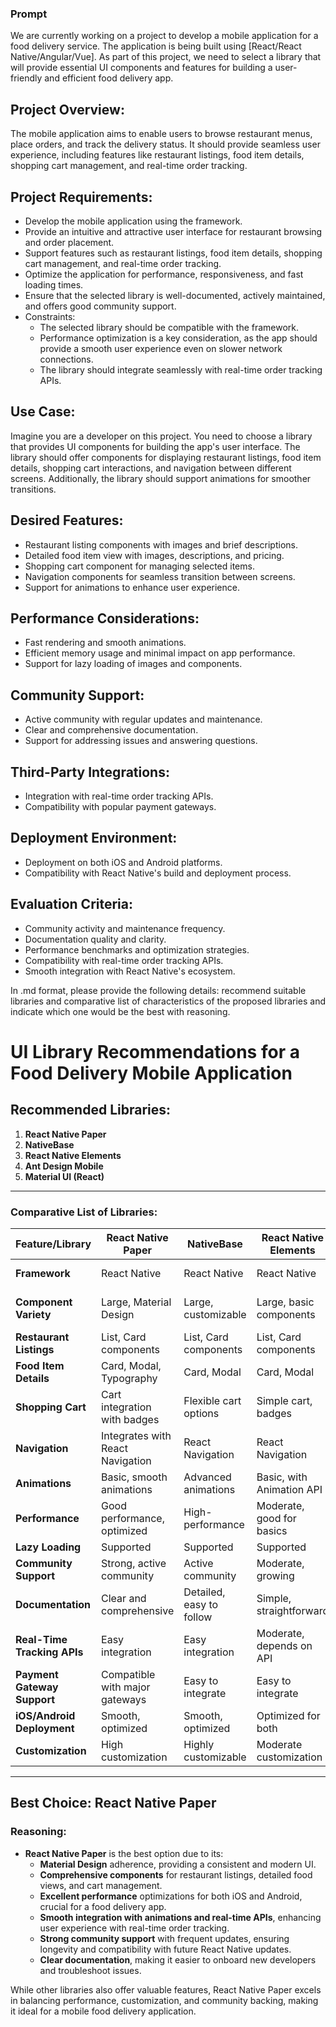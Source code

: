 ### Prompt

We are currently working on a project to develop a mobile application for a food delivery service. 
The application is being built using [React/React Native/Angular/Vue]. 
As part of this project, we need to select a library that will provide essential UI components and features for building 
a user-friendly and efficient food delivery app.

## Project Overview:

The mobile application aims to enable users to browse restaurant menus, place orders, and track the delivery status. It should provide seamless user experience, including features like restaurant listings, food item details, shopping cart management, and real-time order tracking.

## Project Requirements:

- Develop the mobile application using the framework.
- Provide an intuitive and attractive user interface for restaurant browsing and order placement.
- Support features such as restaurant listings, food item details, shopping cart management, and real-time order tracking.
- Optimize the application for performance, responsiveness, and fast loading times.
- Ensure that the selected library is well-documented, actively maintained, and offers good community support.
- Constraints:
  - The selected library should be compatible with the framework.
  - Performance optimization is a key consideration, as the app should provide a smooth user experience even on slower network connections.
  - The library should integrate seamlessly with real-time order tracking APIs.

## Use Case:

Imagine you are a developer on this project. You need to choose a library that provides UI components for building the app's user interface. The library should offer components for displaying restaurant listings, food item details, shopping cart interactions, and navigation between different screens. Additionally, the library should support animations for smoother transitions.

## Desired Features:

- Restaurant listing components with images and brief descriptions.
- Detailed food item view with images, descriptions, and pricing.
- Shopping cart component for managing selected items.
- Navigation components for seamless transition between screens.
- Support for animations to enhance user experience.

## Performance Considerations:

- Fast rendering and smooth animations.
- Efficient memory usage and minimal impact on app performance.
- Support for lazy loading of images and components.

## Community Support:

- Active community with regular updates and maintenance.
- Clear and comprehensive documentation.
- Support for addressing issues and answering questions.

## Third-Party Integrations:

- Integration with real-time order tracking APIs.
- Compatibility with popular payment gateways.

## Deployment Environment:

- Deployment on both iOS and Android platforms.
- Compatibility with React Native's build and deployment process.

## Evaluation Criteria:

- Community activity and maintenance frequency.
- Documentation quality and clarity.
- Performance benchmarks and optimization strategies.
- Compatibility with real-time order tracking APIs.
- Smooth integration with React Native's ecosystem.

In .md format, please provide the following details: recommend suitable libraries and comparative list of 
characteristics of the proposed libraries and indicate which one would be the best with reasoning.

# UI Library Recommendations for a Food Delivery Mobile Application

## Recommended Libraries:
1. **React Native Paper**
2. **NativeBase**
3. **React Native Elements**
4. **Ant Design Mobile**
5. **Material UI (React)**

---

### Comparative List of Libraries:

| Feature/Library            | **React Native Paper** | **NativeBase**       | **React Native Elements** | **Ant Design Mobile** | **Material UI (React)** |
|----------------------------|------------------------|----------------------|---------------------------|-----------------------|-------------------------|
| **Framework**               | React Native           | React Native          | React Native               | React, React Native    | React                   |
| **Component Variety**       | Large, Material Design | Large, customizable   | Large, basic components    | Extensive, Chinese design | Large, Material Design  |
| **Restaurant Listings**     | List, Card components  | List, Card components | List, Card components      | List, Card components  | List, Card components    |
| **Food Item Details**       | Card, Modal, Typography | Card, Modal           | Card, Modal                | Card, Modal            | Card, Modal              |
| **Shopping Cart**           | Cart integration with badges | Flexible cart options | Simple cart, badges        | Customizable cart      | Material-based cart      |
| **Navigation**              | Integrates with React Navigation | React Navigation    | React Navigation           | React Router           | React Router             |
| **Animations**              | Basic, smooth animations | Advanced animations   | Basic, with Animation API  | Smooth, CSS-based      | CSS-based animations     |
| **Performance**             | Good performance, optimized | High-performance     | Moderate, good for basics | High-performance       | High-performance         |
| **Lazy Loading**            | Supported               | Supported             | Supported                  | Supported              | Supported                |
| **Community Support**       | Strong, active community | Active community      | Moderate, growing          | Active, strong in Asia | Very large community     |
| **Documentation**           | Clear and comprehensive | Detailed, easy to follow | Simple, straightforward   | Detailed, with examples | Very detailed, thorough  |
| **Real-Time Tracking APIs** | Easy integration        | Easy integration      | Moderate, depends on API   | Seamless API integration | Good integration         |
| **Payment Gateway Support** | Compatible with major gateways | Easy to integrate   | Easy to integrate          | Easy to integrate      | Easy to integrate        |
| **iOS/Android Deployment**  | Smooth, optimized       | Smooth, optimized     | Optimized for both         | Supports both          | iOS only                 |
| **Customization**           | High customization      | Highly customizable   | Moderate customization     | High customization     | High customization       |

---

## Best Choice: **React Native Paper**

### Reasoning:
- **React Native Paper** is the best option due to its:
    - **Material Design** adherence, providing a consistent and modern UI.
    - **Comprehensive components** for restaurant listings, detailed food views, and cart management.
    - **Excellent performance** optimizations for both iOS and Android, crucial for a food delivery app.
    - **Smooth integration with animations and real-time APIs**, enhancing user experience with real-time order tracking.
    - **Strong community support** with frequent updates, ensuring longevity and compatibility with future React Native updates.
    - **Clear documentation**, making it easier to onboard new developers and troubleshoot issues.

While other libraries also offer valuable features, React Native Paper excels in balancing performance, customization, and community backing, making it ideal for a mobile food delivery application.
